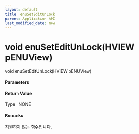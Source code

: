 ```yaml
---
layout: default
title: enuSetEditUnLock
parent: Application API
last_modified_date: now
---
```

# void enuSetEditUnLock\(HVIEW pENUView\)

void enuSetEditUnLock\(HVIEW pENUView\)

#### Parameters



#### Return Value

Type : NONE

#### Remarks

지원하지 않는 함수입니다.

